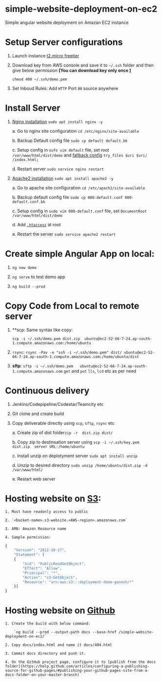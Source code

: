 # simple-website-deployment-on-ec2
Simple angular website deployment on Amazan EC2 instance

# Setup Server configurations
1. Launch instance [t2.micro freetier](https://ap-south-1.console.aws.amazon.com/ec2/v2/home?region=ap-south-1#LaunchInstanceWizard:)

2. Download key from AWS console and save it to `~/.ssh` folder and then give below permission **[You can download key only once ]**

    `chmod 400 ~/.ssh/demo.pem`

3. Set Inboud Rules: Add `HTTP` Port `80` source anywhere

# Install Server

1. [Nginx installation](https://www.digitalocean.com/community/tutorials/how-to-install-nginx-on-ubuntu-18-04) `sudo apt install nginx -y`

    a. Go to nginx site configuration `cd /etc/nginx/site-available`
    
    b. Backup Default config file `sudo cp default default.bk`
    
    c. Setup config in `sufo vim default` file, set root `/var/www/html/dist/demo` and [fallback config](https://angular.io/guide/deployment#fallback-configuration-examples) `try_files $uri $uri/ /index.html;`
    
    d. Restart server `sudo service nginx restart`

2. [Apache2 installation](https://www.digitalocean.com/community/tutorials/how-to-install-the-apache-web-server-on-ubuntu-18-04-quickstart) `sudo apt install apache2 -y`
 
    a. Go to apache site configuration `cd /etc/apach2/site-available`
    
    b. Backup default config file `sudo cp 000-default.conf 000-default.conf.bk`
    
    c. Setup config in `sudo vim 000-default.conf` file, set `DocumentRoot /var/www/html/dist/demo`
    
    d. Add [`.htaccess`](https://angular.io/guide/deployment#fallback-configuration-examples) at root 
    
    e. Restart the server `sudo service apache2 restart`

# Create simple Angular App on local:

1. `ng new demo`

2. `ng serve` to test demo app

3. `ng build --prod`

# Copy Code from Local to remote server

1. **scp:
    Same syntax like copy:
    
    `scp -i ~/.ssh/demo.pem dist.zip  ubuntu@ec2-52-66-7-24.ap-south-1.compute.amazonaws.com:/home/ubuntu`

2. `rsync`: `rsync -Pav -e "ssh -i ~/.ssh/demo.pem" dist/ ubuntu@ec2-52-66-7-24.ap-south-1.compute.amazonaws.com:/home/ubuntu/dist`

3. **sftp**:
    `sftp -i ~/.ssh/demo.pem   ubuntu@ec2-52-66-7-24.ap-south-1.compute.amazonaws.com`
    `get` and `put` `lls`, `lcd` etc as per need

# Continuous delivery

1. Jenkins/Codepipeline/Codestar/Teamcity etc

2. Git clone and create build

3. Copy deliverable directly using `scp`, `sftp`, `rsync` etc
  
    a. Create zip of dist folder`zip -r  dist.zip dist/`
    
    b. Copy zip to destinsation server using `scp -i ~/.ssh/key.pem dist.zip  server URL:/home/ubuntu`
    
    c. Install unzip on deplotyment server `sudo apt install unzip`
    
    d. Unzip to desired directory `sudo unzip /home/ubuntu/dist.zip -d /var/www/html/` 
    
    e. Restart web server
    
 # Hosting website on [S3](https://docs.aws.amazon.com/AmazonS3/latest/dev/WebsiteHosting.html):
    
    1. Must have readonly access to public
    
    2. `<bucket-name>.s3-website.<AWS-region>.amazonaws.com`
    
    3. ARN: Amazon Resource name
    
    4. Sample permission:
    
```javascript
{
    "Version": "2012-10-17",
    "Statement": [
    {   
        "Sid": "PublicReadGetObject",
        "Effect": "Allow",
        "Principal": "*",
        "Action": "s3:GetObject",
        "Resource": "arn:aws:s3:::deployment-demo-ganesh/*"
    }]
}
```

# Hosting website on [Github](https://angular.io/guide/deployment#deploy-to-github-pages)

    1. Create the build with below command:

        `ng build --prod --output-path docs --base-href /simple-website-deployment-on-ec2/`
    
    2. Copy docs/index.html and name it docs/404.html
    
    3. Commit docs directory and push it.

    4. On the GitHub project page, configure it to [publish from the docs folder](https://help.github.com/articles/configuring-a-publishing-source-for-github-pages/#publishing-your-github-pages-site-from-a-docs-folder-on-your-master-branch)


 

